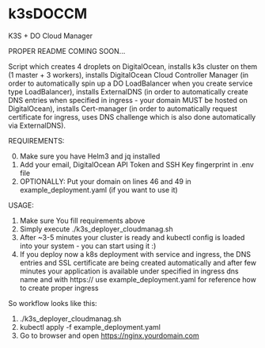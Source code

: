# k3sDOCCM
K3S + DO Cloud Manager

PROPER README COMING SOON...

Script which creates 4 droplets on DigitalOcean, installs k3s cluster on them (1 master + 3 workers), installs DigitalOcean Cloud Controller Manager (in order to automatically spin up a DO LoadBalancer when you create service type LoadBalancer), installs ExternalDNS (in order to automatically create DNS entries when specified in ingress - your domain MUST be hosted on DigitalOcean), installs Cert-manager (in order to automatically request certificate for ingress, uses DNS challenge which is also done automatically via ExternalDNS).

REQUIREMENTS:

0. Make sure you have Helm3 and jq installed
1. Add your email, DigitalOcean API Token and SSH Key fingerprint in .env file
2. OPTIONALLY: Put your domain on lines 46 and 49 in example_deployment.yaml (if you want to use it)


USAGE:

1. Make sure You fill requirements above
2. Simply execute ./k3s_deployer_cloudmanag.sh
3. After ~3-5 minutes your cluster is ready and kubectl config is loaded into your system - you can start using it :)
4. If you deploy now a k8s deployment with service and ingress, the DNS entries and SSL certificate are being created automatically and after few minutes your application is available under specified in ingress dns name and with https:// use example_deployment.yaml for reference how to create proper ingress

So workflow looks like this:

1. ./k3s_deployer_cloudmanag.sh
2. kubectl apply -f example_deployment.yaml
3. Go to browser and open https://nginx.yourdomain.com
